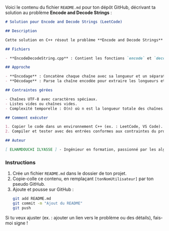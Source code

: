 Voici le contenu du fichier `README.md` pour ton dépôt GitHub, décrivant ta solution au problème **Encode and Decode Strings** :

```markdown
# Solution pour Encode and Decode Strings (LeetCode)

## Description

Cette solution en C++ résout le problème **Encode and Decode Strings** de LeetCode. L'objectif est d'encoder une liste de chaînes en une seule chaîne, puis de décoder cette chaîne pour récupérer la liste originale. La solution utilise un séparateur (`@`) et préfixe chaque chaîne par sa longueur pour garantir un décodage sans ambiguïté.

## Fichiers

- **EncodeDecodeString.cpp** : Contient les fonctions `encode` et `decode` implémentées dans une classe `Solution`.

## Approche

- **Encodage** : Concatène chaque chaîne avec sa longueur et un séparateur.
- **Décodage** : Parse la chaîne encodée pour extraire les longueurs et reconstruire les chaînes.

## Contraintes gérées

- Chaînes UTF-8 avec caractères spéciaux.
- Listes vides ou chaînes vides.
- Complexité temporelle : O(n) où n est la longueur totale des chaînes.

## Comment exécuter

1. Copier le code dans un environnement C++ (ex. : LeetCode, VS Code).
2. Compiler et tester avec des entrées conformes aux contraintes du problème.

## Auteur

[ ELHAMDOUCHI ILYASSE ] - Ingénieur en formation, passionné par les algorithmes et LeetCode.
```

### Instructions
1. Crée un fichier `README.md` dans le dossier de ton projet.
2. Copie-colle ce contenu, en remplaçant `[tonNomUtilisateur]` par ton pseudo GitHub.
3. Ajoute et pousse sur GitHub :
   ```bash
   git add README.md
   git commit -m "Ajout du README"
   git push
   ```

Si tu veux ajuster (ex. : ajouter un lien vers le problème ou des détails), fais-moi signe !
